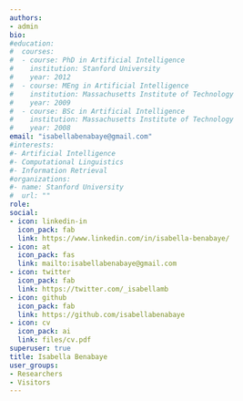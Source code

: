 ```yaml
---
authors:
- admin
bio: 
#education:
#  courses:
#  - course: PhD in Artificial Intelligence
#    institution: Stanford University
#    year: 2012
#  - course: MEng in Artificial Intelligence
#    institution: Massachusetts Institute of Technology
#    year: 2009
#  - course: BSc in Artificial Intelligence
#    institution: Massachusetts Institute of Technology
#    year: 2008
email: "isabellabenabaye@gmail.com"
#interests:
#- Artificial Intelligence
#- Computational Linguistics
#- Information Retrieval
#organizations:
#- name: Stanford University
#  url: ""
role: 
social:
- icon: linkedin-in
  icon_pack: fab
  link: https://www.linkedin.com/in/isabella-benabaye/
- icon: at
  icon_pack: fas
  link: mailto:isabellabenabaye@gmail.com
- icon: twitter
  icon_pack: fab
  link: https://twitter.com/_isabellamb
- icon: github
  icon_pack: fab
  link: https://github.com/isabellabenabaye
- icon: cv
  icon_pack: ai
  link: files/cv.pdf
superuser: true
title: Isabella Benabaye
user_groups:
- Researchers
- Visitors
---
```


